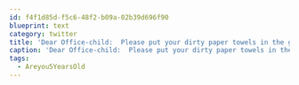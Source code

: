 ```yaml
---
id: f4f1d85d-f5c6-48f2-b09a-02b39d696f90
blueprint: text
category: twitter
title: 'Dear Office-child:  Please put your dirty paper towels in the garbage, not in my bike helmet #Areyou5YearsOld?'
caption: 'Dear Office-child:  Please put your dirty paper towels in the garbage, not in my bike helmet <span class="hashtag hashtag_local">#<a href="http://tweettemp.darylchymko.ca/?tag=areyou5yearsold">Areyou5YearsOld</a>?'
tags:
  - Areyou5YearsOld
---
```

